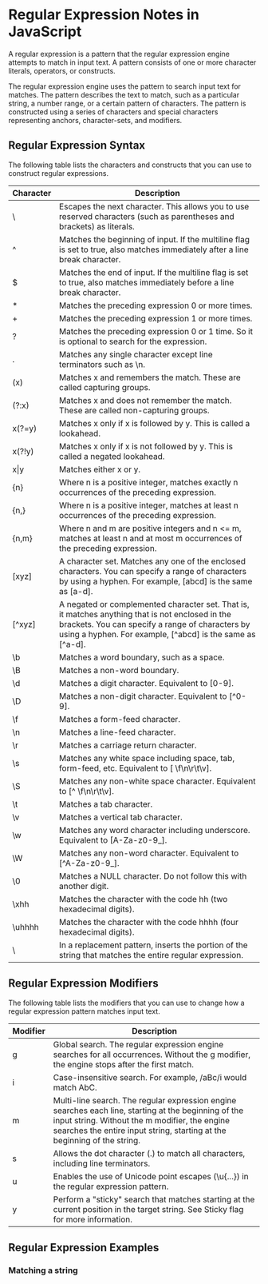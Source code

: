 # Regular Expression Notes in JavaScript

A regular expression is a pattern that the regular expression engine attempts to match in input text. A pattern consists of one or more character literals, operators, or constructs.

The regular expression engine uses the pattern to search input text for matches. The pattern describes the text to match, such as a particular string, a number range, or a certain pattern of characters. The pattern is constructed using a series of characters and special characters representing anchors, character-sets, and modifiers.

## Regular Expression Syntax

The following table lists the characters and constructs that you can use to construct regular expressions.

| Character | Description                                                                                                                                                                                                      |
| --------- | ---------------------------------------------------------------------------------------------------------------------------------------------------------------------------------------------------------------- |
| \         | Escapes the next character. This allows you to use reserved characters (such as parentheses and brackets) as literals.                                                                                           |
| ^         | Matches the beginning of input. If the multiline flag is set to true, also matches immediately after a line break character.                                                                                     |
| $         | Matches the end of input. If the multiline flag is set to true, also matches immediately before a line break character.                                                                                          |
| \*        | Matches the preceding expression 0 or more times.                                                                                                                                                                |
| +         | Matches the preceding expression 1 or more times.                                                                                                                                                                |
| ?         | Matches the preceding expression 0 or 1 time. So it is optional to search for the expression.                                                                                                                    |
| .         | Matches any single character except line terminators such as \n.                                                                                                                                                 |
| (x)       | Matches x and remembers the match. These are called capturing groups.                                                                                                                                            |
| (?:x)     | Matches x and does not remember the match. These are called non-capturing groups.                                                                                                                                |
| x(?=y)    | Matches x only if x is followed by y. This is called a lookahead.                                                                                                                                                |
| x(?!y)    | Matches x only if x is not followed by y. This is called a negated lookahead.                                                                                                                                    |
| x\|y      | Matches either x or y.                                                                                                                                                                                           |
| {n}       | Where n is a positive integer, matches exactly n occurrences of the preceding expression.                                                                                                                        |
| {n,}      | Where n is a positive integer, matches at least n occurrences of the preceding expression.                                                                                                                       |
| {n,m}     | Where n and m are positive integers and n <= m, matches at least n and at most m occurrences of the preceding expression.                                                                                        |
| [xyz]     | A character set. Matches any one of the enclosed characters. You can specify a range of characters by using a hyphen. For example, [abcd] is the same as [a-d].                                                  |
| [^xyz]    | A negated or complemented character set. That is, it matches anything that is not enclosed in the brackets. You can specify a range of characters by using a hyphen. For example, [^abcd] is the same as [^a-d]. |
| \b        | Matches a word boundary, such as a space.                                                                                                                                                                        |
| \B        | Matches a non-word boundary.                                                                                                                                                                                     |
| \d        | Matches a digit character. Equivalent to [0-9].                                                                                                                                                                  |
| \D        | Matches a non-digit character. Equivalent to [^0-9].                                                                                                                                                             |
| \f        | Matches a form-feed character.                                                                                                                                                                                   |
| \n        | Matches a line-feed character.                                                                                                                                                                                   |
| \r        | Matches a carriage return character.                                                                                                                                                                             |
| \s        | Matches any white space including space, tab, form-feed, etc. Equivalent to [ \f\n\r\t\v].                                                                                                                       |
| \S        | Matches any non-white space character. Equivalent to [^ \f\n\r\t\v].                                                                                                                                             |
| \t        | Matches a tab character.                                                                                                                                                                                         |
| \v        | Matches a vertical tab character.                                                                                                                                                                                |
| \w        | Matches any word character including underscore. Equivalent to [A-Za-z0-9_].                                                                                                                                     |
| \W        | Matches any non-word character. Equivalent to [^A-Za-z0-9_].                                                                                                                                                     |
| \0        | Matches a NULL character. Do not follow this with another digit.                                                                                                                                                 |
| \xhh      | Matches the character with the code hh (two hexadecimal digits).                                                                                                                                                 |
| \uhhhh    | Matches the character with the code hhhh (four hexadecimal digits).                                                                                                                                              |
| \         | In a replacement pattern, inserts the portion of the string that matches the entire regular expression.                                                                                                          |

## Regular Expression Modifiers

The following table lists the modifiers that you can use to change how a regular expression pattern matches input text.

| Modifier | Description                                                                                                                                                                                                                       |
| -------- | --------------------------------------------------------------------------------------------------------------------------------------------------------------------------------------------------------------------------------- |
| g        | Global search. The regular expression engine searches for all occurrences. Without the g modifier, the engine stops after the first match.                                                                                        |
| i        | Case-insensitive search. For example, /aBc/i would match AbC.                                                                                                                                                                     |
| m        | Multi-line search. The regular expression engine searches each line, starting at the beginning of the input string. Without the m modifier, the engine searches the entire input string, starting at the beginning of the string. |
| s        | Allows the dot character (.) to match all characters, including line terminators.                                                                                                                                                 |
| u        | Enables the use of Unicode point escapes (\u{...}) in the regular expression pattern.                                                                                                                                             |
| y        | Perform a "sticky" search that matches starting at the current position in the target string. See Sticky flag for more information.                                                                                               |

## Regular Expression Examples

### Matching a string
